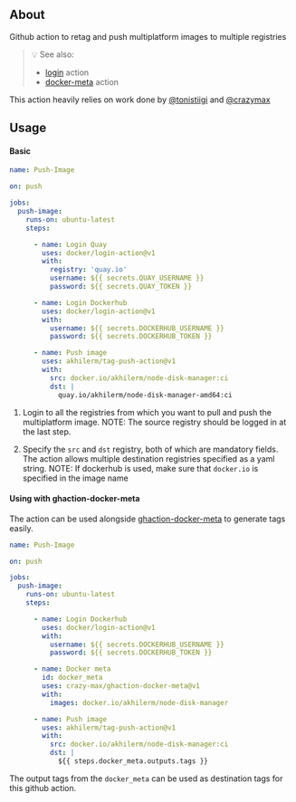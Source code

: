 ## About

Github action to retag and push multiplatform images to multiple registries

> :bulb: See also:
> * [login](https://github.com/docker/login-action) action
> * [docker-meta](https://github.com/crazy-max/ghaction-docker-meta) action

This action heavily relies on work done by [@tonistiigi](https://github.com/tonistiigi/repo-copy) and [@crazymax](https://github.com/crazy-max/ghaction-docker-meta)

## Usage

#### Basic
```yaml
name: Push-Image

on: push

jobs:
  push-image:
    runs-on: ubuntu-latest
    steps:

      - name: Login Quay
        uses: docker/login-action@v1
        with:
          registry: 'quay.io'
          username: ${{ secrets.QUAY_USERNAME }}
          password: ${{ secrets.QUAY_TOKEN }}

      - name: Login Dockerhub
        uses: docker/login-action@v1
        with:
          username: ${{ secrets.DOCKERHUB_USERNAME }}
          password: ${{ secrets.DOCKERHUB_TOKEN }}

      - name: Push image
        uses: akhilerm/tag-push-action@v1
        with:
          src: docker.io/akhilerm/node-disk-manager:ci
          dst: |
            quay.io/akhilerm/node-disk-manager-amd64:ci
```

1. Login to all the registries from which you want to pull and push the multiplatform image. 
NOTE: The source registry should be logged in at the last step.

2. Specify the `src` and `dst` registry, both of which are mandatory fields. The action allows multiple destination 
registries specified as a yaml string.
NOTE: If dockerhub is used, make sure that `docker.io` is specified in the image name

#### Using with ghaction-docker-meta

The action can be used alongside [ghaction-docker-meta](https://github.com/crazy-max/ghaction-docker-meta) to generate
tags easily.

```yaml
name: Push-Image

on: push

jobs:
  push-image:
    runs-on: ubuntu-latest
    steps:

      - name: Login Dockerhub
        uses: docker/login-action@v1
        with:
          username: ${{ secrets.DOCKERHUB_USERNAME }}
          password: ${{ secrets.DOCKERHUB_TOKEN }}

      - name: Docker meta
        id: docker_meta
        uses: crazy-max/ghaction-docker-meta@v1
        with:
          images: docker.io/akhilerm/node-disk-manager     

      - name: Push image
        uses: akhilerm/tag-push-action@v1
        with:
          src: docker.io/akhilerm/node-disk-manager:ci
          dst: |
            ${{ steps.docker_meta.outputs.tags }}
```

The output tags from the `docker_meta` can be used as destination tags for this github action.
